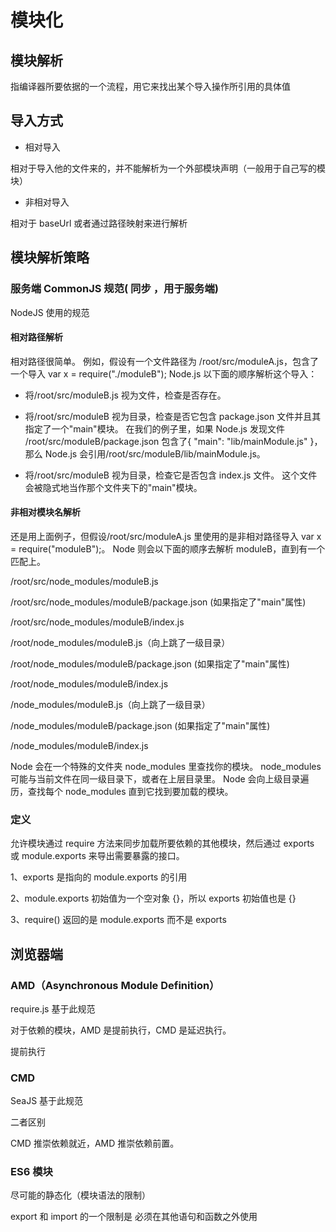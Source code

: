 # 模块化

## 模块解析

指编译器所要依据的一个流程，用它来找出某个导入操作所引用的具体值

## 导入方式

- 相对导入

相对于导入他的文件来的，并不能解析为一个外部模块声明（一般用于自己写的模块）

- 非相对导入

相对于 baseUrl 或者通过路径映射来进行解析

## 模块解析策略

### 服务端 CommonJS 规范( 同步 ，用于服务端)

NodeJS 使用的规范

#### 相对路径解析

相对路径很简单。 例如，假设有一个文件路径为 /root/src/moduleA.js，包含了一个导入 var x = require("./moduleB"); Node.js 以下面的顺序解析这个导入：

- 将/root/src/moduleB.js 视为文件，检查是否存在。

* 将/root/src/moduleB 视为目录，检查是否它包含 package.json 文件并且其指定了一个"main"模块。 在我们的例子里，如果 Node.js 发现文件 /root/src/moduleB/package.json 包含了{ "main": "lib/mainModule.js" }，那么 Node.js 会引用/root/src/moduleB/lib/mainModule.js。

- 将/root/src/moduleB 视为目录，检查它是否包含 index.js 文件。 这个文件会被隐式地当作那个文件夹下的"main"模块。

#### 非相对模块名解析

还是用上面例子，但假设/root/src/moduleA.js 里使用的是非相对路径导入 var x = require("moduleB");。 Node 则会以下面的顺序去解析 moduleB，直到有一个匹配上。

/root/src/node_modules/moduleB.js

/root/src/node_modules/moduleB/package.json (如果指定了"main"属性)

/root/src/node_modules/moduleB/index.js

/root/node_modules/moduleB.js（向上跳了一级目录）

/root/node_modules/moduleB/package.json (如果指定了"main"属性)

/root/node_modules/moduleB/index.js

/node_modules/moduleB.js（向上跳了一级目录）

/node_modules/moduleB/package.json (如果指定了"main"属性)

/node_modules/moduleB/index.js

Node 会在一个特殊的文件夹 node_modules 里查找你的模块。 node_modules 可能与当前文件在同一级目录下，或者在上层目录里。 Node 会向上级目录遍历，查找每个 node_modules 直到它找到要加载的模块。

### 定义

允许模块通过 require 方法来同步加载所要依赖的其他模块，然后通过 exports 或 module.exports 来导出需要暴露的接口。

1、exports 是指向的 module.exports 的引用

2、module.exports 初始值为一个空对象 {}，所以 exports 初始值也是 {}

3、require() 返回的是 module.exports 而不是 exports

## 浏览器端

### AMD（Asynchronous Module Definition）

require.js 基于此规范

对于依赖的模块，AMD 是提前执行，CMD 是延迟执行。

提前执行

### CMD

SeaJS 基于此规范

二者区别

CMD 推崇依赖就近，AMD 推崇依赖前置。

### ES6 模块

尽可能的静态化（模块语法的限制）

export 和 import 的一个限制是 必须在其他语句和函数之外使用
